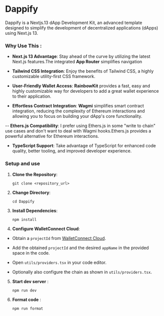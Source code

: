 # Dappify

Dappify is a Nextjs.13 dApp Development Kit, an advanced template designed to simplify the development of decentralized applications (dApps) using Next.js 13.

### Why Use This :

- **Next.js 13 Advantage**: Stay ahead of the curve by utilizing the latest Next.js features.The integrated **App Router** simplifies navigation

- **Tailwind CSS Integration**: Enjoy the benefits of Tailwind CSS, a highly customizable utility-first CSS framework.

- **User-Friendly Wallet Access**: **RainbowKit** provides a fast, easy and highly customizable way for developers to add a great wallet experience to their application.

- **Effortless Contract Integration**: **Wagmi** simplifies smart contract integration, reducing the complexity of Ethereum interactions and allowing you to focus on building your dApp's core functionality.

-- **Ethers.js Compatibility**: I prefer using Ethers.js in some "write to chain" use cases and don't want to deal with Wagmi hooks.Ethers.js provides a powerful alternative for Ethereum interactions.

- **TypeScript Support**: Take advantage of TypeScript for enhanced code quality, better tooling, and improved developer experience.

### Setup and use

1.  **Clone the Repository**:

        git clone <repository_url>

2.  **Change Directory**:

        cd Dappify

3.  **Install Dependencies**:

        npm install

4.  **Configure WalletConnect Cloud**:

- Obtain a `projectId` from [WalletConnect Cloud](https://cloud.walletconnect.com/).

- Add the obtained `projectId` and the desired `appName` in the provided space in the code.
- Open `utils/providers.tsx` in your code editor.

- Optionally also configure the chain as shown in `utils/providers.tsx`.

5.  **Start dev server** :

        npm run dev

6.  **Format code** :

        npm run format
